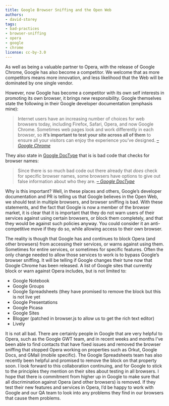 ```yaml
---
title: Google Browser Sniffing and the Open Web
authors:
- david-storey
tags:
- bad-practices
- browser-sniffing
- opera
- google
- chrome
license: cc-by-3.0
---
```


<p>As well as being a valuable partner to Opera, with the release of Google Chrome, Google has also become a competitor.  We welcome that as more competitors means more innovation, and less likelihood that the Web will be dominated by one single vendor.</p>

<p>However, now Google has become a competitor with its own self interests in promoting its own browser, it brings new responsibility.  Google themselves state the following in their Google developer documentation (emphasis mine):</p>

<blockquote cite="http://www.google.com/chrome/intl/en/webmasters.html"><p>Internet users have an increasing number of choices for web browsers today, including Firefox, Safari, Opera, and now Google Chrome. Sometimes web pages look and work differently in each browser, so <strong>it’s important to test your site across all of them</strong> to ensure all your visitors can enjoy the experience you’ve designed. <cite><a href="http://www.google.com/chrome/intl/en/webmasters.html">– Google Chrome</a></cite></p></blockquote>

<p>They also state in <a href="http://code.google.com/p/doctype/wiki/ArticleUserAgent">Google DocType</a> that is is bad code that checks for browser names:</p>

<blockquote cite="http://code.google.com/p/doctype/wiki/ArticleUserAgent"><p>Since there is so much bad code out there already that <em>does</em> check for specific browser names, some browsers have options to give out false information about who they are. <cite><a href="http://code.google.com/p/doctype/wiki/ArticleUserAgent">– Google DocType</a></cite></p></blockquote>


<p>Why is this important? Well, in these places and others, Google’s developer documentation and PR is telling us that Google believes in the Open Web, we should test in multiple browsers, and browser sniffing is bad.  With these statements, and the fact that Google is now a member of the browser market, it is clear that it is important that they do not warn users of their services against using certain browsers, or block them completely, and that they would be against such policies anyway.  You could consider it an anti-competitive move if they do so, while allowing access to their own browser.</p>

<p>The reality is though that Google has and continues to block Opera (and other browsers) from accessing their services, or warns against using them.  Sometimes for entire services, or sometimes for specific features.  Often the only change needed to allow those services to work is to bypass Google’s browser sniffing.  It will be telling if Google changes their tune now that Google Chrome has been released.  A list of Google sites that currently block or warn against Opera includes, but is not limited to:</p>

<ul>
    <li>Google Notebook</li>
    <li>Google Groups</li>
    <li>Google Spreadsheets (they have promised to remove the block but this is not live yet</li>
    <li>Google Presentations</li>
     <li>Google Picasa</li>
     <li>Google Sites</li>
    <li>Blogger (patched in browser.js to allow us to get the rich text editor)</li>
    <li>Lively</li>
</ul>

<p>It is not all bad.  There are certainly people in Google that are very helpful to Opera, such as the Google GWT team, and in recent weeks and months I’ve been able to find contacts that have fixed issues and removed the browser sniffing that stopped Opera working on properties such as Orkut, Google Docs, and GMail (mobile specific).  The Google Spreadsheets team has also recently been helpful and promised to remove the block on that property soon.  I look forward to this collaboration continuing, and for Google to stick to the principles they mention on their sites about testing in all browsers.  I hope that there is commitment from higher up in Google to make sure that all discrimination against Opera (and other browsers) is removed.  If they test their new features and services in Opera, I’d be happy to work with Google and our QA team to look into any problems they find in our browsers that cause them problems.</p>



